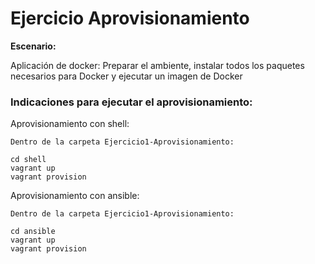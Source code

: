 # Ejercicio Aprovisionamiento

**Escenario:**

Aplicación de docker:
Preparar el ambiente, instalar todos los paquetes necesarios
para Docker y ejecutar un imagen de Docker

### Indicaciones para ejecutar el aprovisionamiento:
Aprovisionamiento con shell:

```
Dentro de la carpeta Ejercicio1-Aprovisionamiento:

cd shell
vagrant up
vagrant provision
```



Aprovisionamiento con ansible:

```
Dentro de la carpeta Ejercicio1-Aprovisionamiento:

cd ansible
vagrant up
vagrant provision
```
